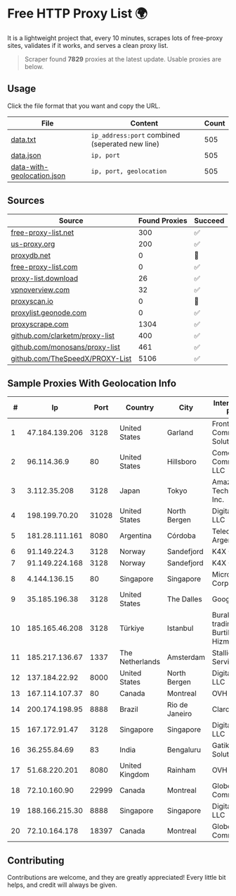
# Free HTTP Proxy List 🌍

It is a lightweight project that, every 10 minutes, scrapes lots of free-proxy sites, validates if it works, and serves a clean proxy list.


> Scraper found **7829** proxies at the latest update. Usable proxies are below.

## Usage

Click the file format that you want and copy the URL.


|File|Content|Count|
|----|-------|-----|
|[data.txt](https://raw.githubusercontent.com/themiralay/Proxy-List-World/master/data.txt)|`ip_address:port` combined (seperated new line)|505|
|[data.json](https://raw.githubusercontent.com/themiralay/Proxy-List-World/master/data.json)|`ip, port`|505|
|[data-with-geolocation.json](https://raw.githubusercontent.com/themiralay/Proxy-List-World/master/data-with-geolocation.json)|`ip, port, geolocation`|505|

## Sources

|Source|Found Proxies|Succeed|
|------|-------------|-------|
|[free-proxy-list.net](https://free-proxy-list.net)|300|✅|
|[us-proxy.org](https://www.us-proxy.org)|200|✅|
|[proxydb.net](http://proxydb.net)|0|🚫|
|[free-proxy-list.com](https://free-proxy-list.com/?page=&port=&type%5B%5D=http&type%5B%5D=https&up_time=0&search=Search)|0|✅|
|[proxy-list.download](https://www.proxy-list.download/HTTP)|26|✅|
|[vpnoverview.com](https://vpnoverview.com/privacy/anonymous-browsing/free-proxy-servers)|32|✅|
|[proxyscan.io](https://www.proxyscan.io)|0|🚫|
|[proxylist.geonode.com](https://proxylist.geonode.com/api/proxy-list?limit=300&page=1&sort_by=lastChecked&sort_type=desc&protocols=http,https)|0|✅|
|[proxyscrape.com](https://api.proxyscrape.com/v2/?request=displayproxies&protocol=http&timeout=10000&country=all&ssl=all&anonymity=all)|1304|✅|
|[github.com/clarketm/proxy-list](https://raw.githubusercontent.com/clarketm/proxy-list/master/proxy-list-raw.txt)|400|✅|
|[github.com/monosans/proxy-list](https://raw.githubusercontent.com/monosans/proxy-list/main/proxies/http.txt)|461|✅|
|[github.com/TheSpeedX/PROXY-List](https://raw.githubusercontent.com/TheSpeedX/PROXY-List/master/http.txt)|5106|✅|


## Sample Proxies With Geolocation Info

|#|Ip|Port|Country|City|Internet Service Provider|
|-|--|----|-------|----|-------------------------|
|1|47.184.139.206|3128|United States|Garland|Frontier Communications Solutions|
|2|96.114.36.9|80|United States|Hillsboro|Comcast Cable Communications, LLC|
|3|3.112.35.208|3128|Japan|Tokyo|Amazon Technologies Inc.|
|4|198.199.70.20|31028|United States|North Bergen|DigitalOcean, LLC|
|5|181.28.111.161|8080|Argentina|Córdoba|Telecom Argentina S.A|
|6|91.149.224.3|3128|Norway|Sandefjord|K4X OU|
|7|91.149.224.168|3128|Norway|Sandefjord|K4X OU|
|8|4.144.136.15|80|Singapore|Singapore|Microsoft Corporation|
|9|35.185.196.38|3128|United States|The Dalles|Google LLC|
|10|185.165.46.208|3128|Türkiye|Istanbul|Burak Buylu trading as BurtiNET Internet Hizmetleri|
|11|185.217.136.67|1337|The Netherlands|Amsterdam|Stallion Network Services Limited|
|12|137.184.22.92|8000|United States|North Bergen|DigitalOcean, LLC|
|13|167.114.107.37|80|Canada|Montreal|OVH SAS|
|14|200.174.198.95|8888|Brazil|Rio de Janeiro|Claro S.A|
|15|167.172.91.47|3128|Singapore|Singapore|DigitalOcean, LLC|
|16|36.255.84.69|83|India|Bengaluru|Gatik Business Solutions|
|17|51.68.220.201|8080|United Kingdom|Rainham|OVH SAS|
|18|72.10.160.90|22999|Canada|Montreal|GloboTech Communications|
|19|188.166.215.30|8888|Singapore|Singapore|DigitalOcean, LLC|
|20|72.10.164.178|18397|Canada|Montreal|GloboTech Communications|



## Contributing

Contributions are welcome, and they are greatly appreciated! Every
little bit helps, and credit will always be given.

